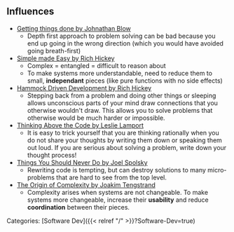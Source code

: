 ## Influences

- [Getting things done by Johnathan Blow](https://www.youtube.com/watch?v=vCzrKjbXZQY)
  - Depth first approach to problem solving can be bad because you end up going
    in the wrong direction (which you would have avoided going breath-first)
- [Simple made Easy by Rich Hickey](https://www.infoq.com/presentations/Simple-Made-Easy/)
  - Complex = entangled = difficult to reason about
  - To make systems more understandable, need to reduce them to small,
    **independant** pieces (like pure functions with no side effects)
- [Hammock Driven Development by Rich Hickey](https://www.youtube.com/watch?v=f84n5oFoZBc)
  - Stepping back from a problem and doing other things or sleeping allows
    unconscious parts of your mind draw connections that you otherwise wouldn't
    draw.  This allows you to solve problems that otherwise would be much harder
    or impossible.
- [Thinking Above the Code by Leslie Lamport](https://www.youtube.com/watch?v=-4Yp3j_jk8Q)
  - It is easy to trick yourself that you are thinking rationally when you do
    not share your thoughts by writing them down or speaking them out loud.  If
    you are serious about solving a problem, write down your thought process!
- [Things You Should Never Do by Joel Spolsky](https://www.joelonsoftware.com/2000/04/06/things-you-should-never-do-part-i/)
  - Rewriting code is tempting, but can destroy solutions to many
    micro-problems that are hard to see from the top level.
- [The Origin of Complexity by Joakim
  Tengstrand](https://itnext.io/the-origin-of-complexity-8ecb39130fc)
  - Complexity arises when systems are not changeable.  To make systems more
    changeable, increase their **usability** and reduce **coordination**
    between their pieces.

Categories: [Software Dev]({{< relref "/" >}}?Software-Dev=true)